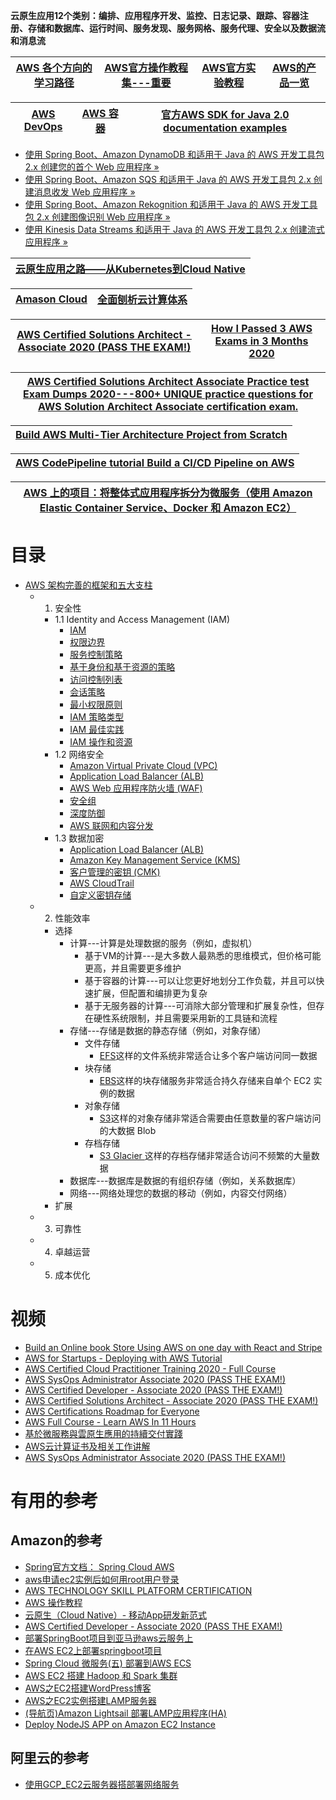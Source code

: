 
**云原生应用12个类别：编排、应用程序开发、监控、日志记录、跟踪、容器注册、存储和数据库、运行时间、服务发现、服务网格、服务代理、安全以及数据流和消息流**

[AWS 各个方向的学习路径](https://aws.amazon.com/cn/training/learning-paths/?nc2=sb_lp_all)|[AWS官方操作教程集---重要](https://aws.amazon.com/cn/getting-started/hands-on/)|[AWS官方实验教程](https://www.wellarchitectedlabs.com/security/)|[AWS的产品一览](https://aws.amazon.com/cn/?nc2=h_lg)|
---|---|---|---|

[AWS DevOps](https://aws.amazon.com/cn/devops/what-is-devops/?nc1=f_cc)|[AWS 容器](https://aws.amazon.com/cn/containers/?nc1=f_cc)|[官方AWS SDK for Java 2.0 documentation examples](https://github.com/awsdocs/aws-doc-sdk-examples)|
---|---|---|

* [使用 Spring Boot、Amazon DynamoDB 和适用于 Java 的 AWS 开发工具包 2.x 创建您的首个 Web 应用程序 »](https://github.com/awsdocs/aws-doc-sdk-examples/tree/master/javav2/usecases/creating_first_project)
* [使用 Spring Boot、Amazon SQS 和适用于 Java 的 AWS 开发工具包 2.x 创建消息收发 Web 应用程序 »](https://github.com/awsdocs/aws-doc-sdk-examples/tree/master/javav2/usecases/creating_message_application)
* [使用 Spring Boot、Amazon Rekognition 和适用于 Java 的 AWS 开发工具包 2.x 创建图像识别 Web 应用程序 »](https://github.com/awsdocs/aws-doc-sdk-examples/tree/master/javav2/usecases/creating_photo_analyzer_app)
* [使用 Kinesis Data Streams 和适用于 Java 的 AWS 开发工具包 2.x 创建流式应用程序 »](https://docs.aws.amazon.com/sdk-for-java/v2/developer-guide/examples-kinesis.html)



[云原生应用之路——从Kubernetes到Cloud Native](https://jimmysong.io/kubernetes-handbook/cloud-native/from-kubernetes-to-cloud-native.html)|
---|


 [Amason Cloud](https://github.com/stevenli91748/Cloud/blob/master/Amason%20Cloud.md)|[全面刨析云计算体系](https://www.youtube.com/watch?v=8Okv5jyuEj8)|
 ---|---|



[AWS Certified Solutions Architect - Associate 2020 (PASS THE EXAM!)](https://www.youtube.com/watch?v=Ia-UEYYR44s)|[How I Passed 3 AWS Exams in 3 Months 2020](https://www.youtube.com/watch?v=Z-8bVozLo0w)|
---|---|

[AWS Certified Solutions Architect Associate Practice test Exam Dumps 2020---800+ UNIQUE practice questions for AWS Solution Architect Associate certification exam.](https://skillcertpro.com/product/aws-certified-solutions-architect-associate-practice-exam-set-2020/)|
---|

[Build AWS Multi-Tier Architecture Project from Scratch](https://www.youtube.com/watch?v=DoaeNEytnuA&list=RDCMUCCktnahuRFYIBtNnKT5IYyg&start_radio=1&t=2192)|
---|

[AWS CodePipeline tutorial  Build a CI/CD Pipeline on AWS](https://www.youtube.com/watch?v=NwzJCSPSPZs)|
---|

[AWS 上的项目：将整体式应用程序拆分为微服务（使用 Amazon Elastic Container Service、Docker 和 Amazon EC2）](https://aws.amazon.com/cn/getting-started/hands-on/break-monolith-app-microservices-ecs-docker-ec2/)|
---|

# 目录
* [AWS 架构完善的框架和五大支柱](https://aws.amazon.com/cn/getting-started/fundamentals-core-concepts/?e=gs2020&p=gsrc)
  * 1. 安全性
    * 1.1 Identity and Access Management (IAM)
      * [IAM](https://aws.amazon.com/cn/iam/)
      * [权限边界](https://docs.aws.amazon.com/IAM/latest/UserGuide/access_policies_boundaries.html)
      * [服务控制策略](https://docs.aws.amazon.com/IAM/latest/UserGuide/access_policies.html#policies_scp)
      * [基于身份和基于资源的策略](https://docs.aws.amazon.com/IAM/latest/UserGuide/access_policies_identity-vs-resource.html)
      * [访问控制列表](https://docs.aws.amazon.com/IAM/latest/UserGuide/access_policies.html#policies_acl)
      * [会话策略](https://docs.aws.amazon.com/IAM/latest/UserGuide/access_policies.html#policies_session)
      * [最小权限原则](https://en.wikipedia.org/wiki/Principle_of_least_privilege)
      * [IAM 策略类型](https://docs.aws.amazon.com/IAM/latest/UserGuide/access_policies.html)
      * [IAM 最佳实践](https://docs.aws.amazon.com/IAM/latest/UserGuide/best-practices.html#grant-least-privilege)
      * [IAM 操作和资源](https://docs.aws.amazon.com/IAM/latest/UserGuide/reference_policies_actions-resources-contextkeys.html)
    * 1.2 网络安全
      * [Amazon Virtual Private Cloud (VPC)](https://aws.amazon.com/cn/vpc/)
      * [Application Load Balancer (ALB) ](https://docs.aws.amazon.com/elasticloadbalancing/latest/application/introduction.html)
      * [AWS Web 应用程序防火墙 (WAF)](https://aws.amazon.com/cn/waf/)
      * [安全组](https://docs.aws.amazon.com/AWSEC2/latest/UserGuide/ec2-security-groups.html)
      * [深度防御](https://en.wikipedia.org/wiki/Defense_in_depth_(computing))
      * [AWS 联网和内容分发](https://aws.amazon.com/cn/products/networking/)
    * 1.3 数据加密
      * [Application Load Balancer (ALB) ](https://docs.aws.amazon.com/elasticloadbalancing/latest/application/introduction.html)
      * [Amazon Key Management Service (KMS)](https://aws.amazon.com/cn/kms/)
      * [客户管理的密钥 (CMK)](https://docs.aws.amazon.com/kms/latest/developerguide/importing-keys-create-cmk.html)
      * [AWS CloudTrail ](https://docs.aws.amazon.com/awscloudtrail/latest/userguide/cloudtrail-user-guide.html)
      * [自定义密钥存储](https://docs.aws.amazon.com/kms/latest/developerguide/custom-key-store-overview.html)
  * 2. 性能效率
      * 选择
        * 计算---计算是处理数据的服务（例如，虚拟机）
          * 基于VM的计算---是大多数人最熟悉的思维模式，但价格可能更高，并且需要更多维护
          * 基于容器的计算---可以让您更好地划分工作负载，并且可以快速扩展，但配置和编排更为复杂
          * 基于无服务器的计算---可消除大部分管理和扩展复杂性，但存在硬性系统限制，并且需要采用新的工具链和流程
        * 存储---存储是数据的静态存储（例如，对象存储）
          * 文件存储
            * [EFS](https://docs.aws.amazon.com/efs/?id=docs_gateway)这样的文件系统非常适合让多个客户端访问同一数据
          * 块存储
            * [EBS](https://docs.aws.amazon.com/ebs/?id=docs_gateway)这样的块存储服务非常适合持久存储来自单个 EC2 实例的数据
          * 对象存储
            * [S3](https://docs.aws.amazon.com/s3/?id=docs_gateway)这样的对象存储非常适合需要由任意数量的客户端访问的大数据 Blob
          * 存档存储
            * [S3 Glacier ](https://docs.aws.amazon.com/glacier/?id=docs_gateway)这样的存档存储非常适合访问不频繁的大量数据
        * 数据库---数据库是数据的有组织存储（例如，关系数据库）
        * 网络---网络处理您的数据的移动（例如，内容交付网络）
      * 扩展
  * 3. 可靠性
  * 4. 卓越运营
  * 5. 成本优化




# 视频
* [Build an Online book Store Using AWS on one day with React and Stripe ](https://www.youtube.com/watch?v=JgwI22y_eFA)
* [AWS for Startups - Deploying with AWS Tutorial](https://www.youtube.com/watch?v=U3VSJhaC4kc)
* [AWS Certified Cloud Practitioner Training 2020 - Full Course](https://www.youtube.com/watch?v=3hLmDS179YE&t=1s)
* [AWS SysOps Administrator Associate 2020 (PASS THE EXAM!)](https://www.youtube.com/watch?v=KX_AfyrhlgQ&t=106s)
* [AWS Certified Developer - Associate 2020 (PASS THE EXAM!)](https://www.youtube.com/watch?v=RrKRN9zRBWs&t=6s)
* [AWS Certified Solutions Architect - Associate 2020 (PASS THE EXAM!)](https://www.youtube.com/watch?v=Ia-UEYYR44s&t=907s)
* [AWS Certifications Roadmap for Everyone](https://www.youtube.com/watch?v=P2FKdqPbyk0)
* [ AWS Full Course - Learn AWS In 11 Hours](https://www.youtube.com/watch?v=cJLJrLlZ8no)
* [基於微服務與雲原生應用的持續交付實踐](https://www.youtube.com/watch?v=-noLaByJBDk)
* [AWS云计算证书及相关工作讲解](https://www.jiuzhang.com/seminar/153/)
* [AWS SysOps Administrator Associate 2020 (PASS THE EXAM!)](https://www.youtube.com/watch?v=KX_AfyrhlgQ)
# 有用的参考

## Amazon的参考
* [Spring官方文档： Spring Cloud AWS](https://cloud.spring.io/spring-cloud-aws/spring-cloud-aws.html#_basic_setup)
* [aws申请ec2实例后如何用root用户登录](https://www.cnblogs.com/yangzhaon/p/11969481.html)
* [AWS TECHNOLOGY SKILL PLATFORM CERTIFICATION](https://www.claydesk.com/)
* [ AWS 操作教程](https://aws.amazon.com/cn/getting-started/hands-on/?awsf.getting-started-content-type=*all&awsf.getting-started-category=*all)
* [云原生（Cloud Native）- 移动App研发新范式](https://www.douban.com/note/638744953/)
* [AWS Certified Developer - Associate 2020 (PASS THE EXAM!)](https://www.youtube.com/watch?v=RrKRN9zRBWs&t=3s)
* [部署SpringBoot项目到亚马逊aws云服务上](https://www.twblogs.net/a/5cb0c671bd9eee480f075dcf/?lang=zh-cn)
* [在AWS EC2上部署springboot项目](https://www.cnblogs.com/yelao/p/12589098.html)
* [Spring Cloud 微服务(五) 部署到AWS ECS](https://www.jianshu.com/p/1617d6948ee8)
* [AWS EC2 搭建 Hadoop 和 Spark 集群](https://www.cnblogs.com/massquantity/p/12088449.html)
* [AWS之EC2搭建WordPress博客](https://www.cnblogs.com/zhijian1574/p/11957133.html)
* [AWS之EC2实例搭建LAMP服务器](https://www.cnblogs.com/zhijian1574/p/11957128.html)
* [(导航页)Amazon Lightsail 部署LAMP应用程序(HA)](https://www.cnblogs.com/zhijian1574/p/11957172.html)
* [Deploy NodeJS APP on Amazon EC2 Instance](https://www.youtube.com/watch?v=tasoWTGM1hA)

## 阿里云的参考
* [使用GCP_EC2云服务器搭部署网络服务](https://www.cnblogs.com/zhijian1574/p/11957138.html)


